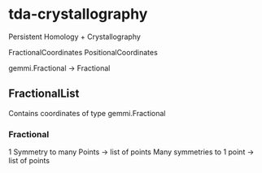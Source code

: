 # tda-crystallography
Persistent Homology + Crystallography

FractionalCoordinates
PositionalCoordinates

gemmi.Fractional -> Fractional

## FractionalList

Contains coordinates of type gemmi.Fractional

### Fractional

1 Symmetry to many Points -> list of points
Many symmetries to 1 point -> list of points